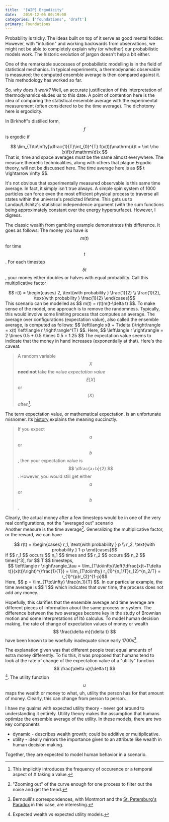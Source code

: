 ```yaml
---
title:  "[WIP] Ergodicity"
date:   2019-12-06 00:19:00
categories: ['foundations', 'draft']
primary: Foundations
---
```

<script type="text/javascript" src="https://cdn.mathjax.org/mathjax/latest/MathJax.js?config=TeX-AMS_HTML"></script>

Probability is tricky. The ideas built on top of it serve as good mental fodder. However, with "intuition" and working backwards from observations, we might not be able to completely explain why (or whether) our probabilistic models work. The historic evolution of jargon doesn't help a bit either. 

One of the remarkable successes of probabilistic modelling is in the field of statistical mechanics. In typical experiments, a thermodynamic observable is measured; the computed ensemble average is then compared against it. This methodology has worked so far. 

_So, why does it work?_ Well, an accurate justification of this interpretation of thermodynamics eludes us to this date. A point of contention here is the idea of comparing the statistical ensemble average with the experimental measurement (often considered to be the time average). The dichotomy here is ergodicity. 

In Birkhoff's distilled form, $$ f $$ is ergodic if 
<center>$$ \lim_{T\to\infty}\dfrac{1}{T}\int_{0}^{T} f(x(t))\mathrm{d}t = \int \rho (x)f(x)\mathrm{d}x $$</center>
That is, time and space averages must be the same almost everywhere. The measure theoretic technicalities, along with others that plague Ergodic theory, will not be discussed here. The time average here is as $$ t \rightarrow \infty $$. 

It's not obvious that experimentally measured observable is this same time average. In fact, it simply isn't true always. A simple spin system of 1000 particles can force even the most efficient physical process to traverse all states within the universe's predicted lifetime. This gets us to Landau/Lifshitz's statistical independence argument (with the sum functions being approximately constant over the energy hypersurface). However, I digress.

The classic wealth from gambling example demonstrates this difference. It goes as follows: The money you have is $$ m(t) $$ for time $$ t $$. For each timestep $$ \delta t $$, your money either doubles or halves with equal probability. Call this multiplicative factor 
<center>$$ r(t) = \begin{cases} 2, \text{with probability } \frac{1}{2} \\ \frac{1}{2}, \text{with probability } \frac{1}{2} \end{cases}$$ </center>
This scenario can be modelled as $$ m(t) = r(t)m(t-\delta t) $$. To make sense of the model, one approach is to remove the randomness. Typically, this would involve some limiting process that computes an average. The average over configurations (expectation value), also called the ensemble average, is computed as follows: $$ \left\langle x(t + T\delta t)\right\rangle = x(t) \left\langle r \right\rangle^{T} $$. Here, $$ \left\langle r \right\rangle = 2 \times 0.5 + 0.5 \times 0.5 = 1.25 $$ The expectation value seems to indicate that the money in hand increases (exponentially at that). Here's the caveat.

> A random variable $$ X $$ **need not** take the value _expectation value_ $$ E[X] $$ or $$ \left\langle X \right\rangle $$ often[^1].

The term expectation value, or mathematical expectation, is an unfortunate misnomer. Its [history](https://en.wikipedia.org/wiki/Expected_value#Etymology) explains the meaning succinctly. 
> If you expect $$ a $$ or $$ b $$, then your expectation value is $$ \dfrac{a+b}{2} $$. However, you would still get either $$ a $$ or $$ b $$.

Clearly, the actual money after a few timesteps would be in one of the very real configurations, not the "averaged out" scenario  
Another measure is the time average[^2]. Generalizing the multiplicative factor, or the reward, we can have 
<center>$$ r(t) = \begin{cases} r_1, \text{with probability } p \\ r_2, \text{with probability } 1-p \end{cases}$$ </center>
If $$ r_1 $$ occurs $$ n_1 $$ times and $$ r_2 $$ occurs $$ n_2 $$ times[^3], for $$ T $$ timesteps,
<center>$$ \left\langle r \right\rangle_\tau = \lim_{T\to\infty}\left(\dfrac{x(t+T\delta t)}{x(t)}\right)^{\frac{1}{T}} = \lim_{T\to\infty} r_{1}^{n_1/T}r_{2}^{n_2/T} = r_{1}^{p}r_{2}^{1-p}$$ </center>
Here, $$ p = \lim_{T\to\infty} \frac{n_1}{T} $$. In our particular example, the time average is $$ 1 $$ which indicates that over time, the process does not add any money.

Hopefully, this clarifies that the ensemble average and time average are different pieces of information about the same process or system. The difference between the two averages become key in the study of Brownian motion and some interpretations of Itô calculus. To model human decision making, the rate of change of expectation values of money or wealth $$ \frac{\delta m}{\delta t} $$ have been known to be woefully inadequate since early 1700s[^4]. 

The explanation given was that different people treat equal amounts of extra money differently. To fix this, it was proposed that humans tend to look at the rate of change of the expectation value of a "utility" function $$ \frac{\delta u}{\delta t} $$[^5]. The utility function $$ u $$ maps the wealth or money to what, uh, utility the person has for that amount of money. Clearly, this can change from person to person.

I have my qualms with expected utility theory - never got around to understanding it entirely. Utility theory makes the assumption that humans optimize the ensemble average of the utility. In these models, there are two key components
* dynamic - describes wealth growth; could be additive or multiplicative.
* utility - ideally mirrors the importance given to an attribute like wealth in human decision making.

Together, they are expected to model human behavior in a scenario.

[^1]: This implicitly introduces the frequency of occurence or a temporal aspect of X taking a value.
[^2]: "Zooming out" of the curve enough for one process to filter out the noise and get the trend.
[^3]: Here, $$ n_1 + n_2 = T $$
[^4]: Bernoulli's correspondences, with Montmort and the [St. Petersburg's Paradox](https://en.wikipedia.org/wiki/St._Petersburg_paradox) in this case, are interesting.
[^5]: Expected wealth vs expected utility models.
